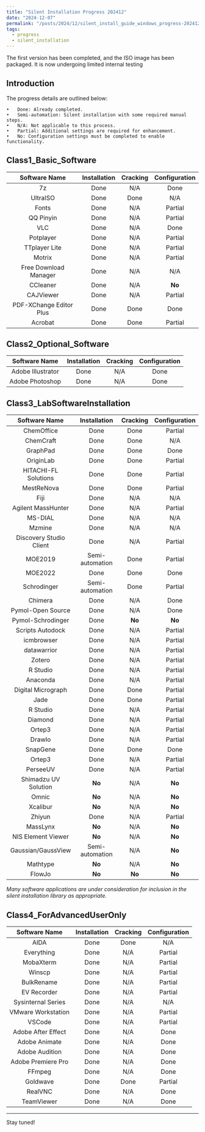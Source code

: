 ```yaml
---
title: "Silent Installation Progress 202412"
date: "2024-12-07"  
permalink: "/posts/2024/12/silent_install_guide_windows_progress-202412/"  
tags:
  - progress
  - silent_installation
---
```


The first version has been completed, and the ISO image has been packaged. It is now undergoing limited internal testing

## Introduction

The progress details are outlined below:

	•	Done: Already completed.
	•	Semi-automation: Silent installation with some required manual steps.
	•	N/A: Not applicable to this process.
	•	Partial: Additional settings are required for enhancement.
	•	No: Configuration settings must be completed to enable functionality.


## Class1_Basic_Software

|   Software Name   |   Installation   |   Cracking   | Configuration |
|:-------:|:-------:|:-------:|:-------:|
|  7z  |  Done   |  N/A | Done|
|  UltraISO  |  Done  |  Done  | N/A |
|  Fonts  |  Done   |  N/A   | Partial |
|  QQ Pinyin  |  Done   |  N/A   | Partial |
|  VLC |  Done   |  N/A | Done|
|  Potplayer  |  Done   |  N/A   | Partial |
|  TTplayer Lite |  Done   |  N/A   | Partial |
|  Motrix  |  Done   |  N/A   | Partial |
|  Free Download Manager  |  Done   |  N/A   | N/A |
|  CCleaner  |  Done   |  N/A   | **No** |
|  CAJViewer  |  Done   |  N/A   | Partial |
|  PDF-XChange Editor Plus |  Done   |  Done   | Done |
|  Acrobat |  Done   |  Done   | Partial |

## Class2_Optional_Software

|   Software Name   |   Installation   |   Cracking   | Configuration |
|:-------:|:-------:|:-------:|:-------:|
|  Adobe Illustrator   |  Done   |  N/A | Done|
|  Adobe Photoshop   |  Done   |  N/A | Done|

## Class3_LabSoftwareInstallation

|   Software Name   |   Installation   |   Cracking   | Configuration |
|:-------:|:-------:|:-------:|:-------:|
|  ChemOffice   |  Done   |  Done | Partial |
|  ChemCraft   |  Done   |  Done | N/A |
|  GraphPad |  Done   |  Done   | Done |
|  OriginLab |  Done   |  Done   | Partial |
|  HITACHI-FL Solutions |  Done   |  Done   | Partial |
|  MestReNova |  Done   |  Done   | Partial |
|  Fiji |  Done   |  N/A   | N/A |
|  Agilent MassHunter |  Done   |  N/A   | Partial |
|  MS-DIAL |  Done   |  N/A   | N/A |
|  Mzmine |  Done   |  N/A   | N/A |
|  Discovery Studio Client |  Done   |  N/A   | Partial |
|  MOE2019 |  Semi-automation   |  Done   | Partial |
|  MOE2022 |  Done   |  Done   | Done |
|  Schrodinger |  Semi-automation   |  Done   | Partial |
|  Chimera |  Done   |   N/A   | Done |
|  Pymol-Open Source |  Done   |   N/A   | Done |
|  Pymol-Schrodinger |  Done   |  **No** | **No** |
|  Scripts Autodock |  Done   |   N/A   | Partial |
|  icmbrowser |  Done   |   N/A   | Partial |
|  datawarrior |  Done   |   N/A   | Partial |
|  Zotero |  Done   |   N/A   | Partial |
|  R Studio|  Done   |   N/A   | Partial |
|  Anaconda|  Done   |   N/A   | Partial |
|  Digital Micrograph |   Done   |  Done   | Partial |
|  Jade |   Done   |  Done   | Partial |
|  R Studio|  Done   |   N/A   | Partial |
|  Diamond |  Done   |  N/A   | Partial |
|  Ortep3 |  Done   |  N/A   | Partial |
|  DrawIo |  Done   |  N/A   | Partial |
|  SnapGene |  Done   |  Done  | Done |
|  Ortep3 |  Done   |  N/A   | Partial |
|  PerseeUV |  Done   |  N/A   | Partial |
|  Shimadzu UV Solution |  **No**  |  N/A   | **No** |
|  Omnic |  **No**  |  N/A   | **No** |
|  Xcalibur |  **No**  |  N/A   | **No** |
|  Zhiyun |  Done   |  N/A   | Partial |
|  MassLynx |  **No**  |  N/A   | **No** |
|  NIS Element Viewer |  **No**  |  N/A   | **No** |
|  Gaussian/GaussView |  Semi-automation  |  N/A   | **No** |
|  Mathtype | **No**  |  N/A   | **No** |
|  FlowJo | **No**  |  **No**   | **No** |

*Many software applications are under consideration for inclusion in the silent installation library as appropriate.*

## Class4_ForAdvancedUserOnly

|   Software Name   |   Installation   |   Cracking   | Configuration |
|:-----------------:|:----------------:|:------------:|:-------------:|
|       AIDA        |       Done       |     Done     |      N/A      |
|    Everything     |       Done       |      N/A     |    Partial    |
|     MobaXterm     |       Done       |      N/A     |    Partial    |
|       Winscp      |       Done       |      N/A     |    Partial    |
|    BulkRename     |       Done       |      N/A     |    Partial    |
|    EV Recorder    |       Done       |      N/A     |    Partial    |
| Sysinternal Series|       Done       |      N/A     |      N/A      |
| VMware Workstation|       Done       |      N/A     |    Partial    |
|      VSCode       |       Done       |      N/A     |    Partial    |
| Adobe After Effect|       Done       |      N/A     |      Done     |
|  Adobe Animate    |       Done       |      N/A     |      Done     |
|  Adobe Audition   |       Done       |      N/A     |      Done     |
|Adobe Premiere Pro |       Done       |      N/A     |      Done     |
|      FFmpeg       |       Done       |      N/A     |      Done     |
|     Goldwave      |       Done       |     Done     |    Partial    |
|      RealVNC      |       Done       |      N/A     |      Done     |
|    TeamViewer     |       Done       |      N/A     |      Done     |


---
Stay tuned!


